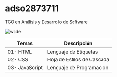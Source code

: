 # adso2873711
 TGO en Análisis y Desarrollo de Software


 ![wade](https://static.wikia.nocookie.net/kickbuttowski/images/f/fc/Wade.png/revision/latest?cb=20131030232944&path-prefix=pt-br)

 | Temas | Descripción |
 | -- | ----- |
 | 01- HTML| Lenguaje de Etiquetas |
 | 02- CSS| Hoja de Estilos de Cascada |
 | 03- JavaScript| Lenguaje de Programacion |

